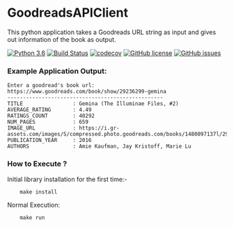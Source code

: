 # GoodreadsAPIClient

This python application takes a Goodreads URL string as input and gives out information of the book as output.

[![Python 3.6](https://img.shields.io/badge/python-3.6-blue.svg)](https://www.python.org/downloads/release/python-360/)
[![Build Status](https://travis-ci.com/AnupamKP/goodreadsapiclient.svg?branch=main)](https://travis-ci.com/AnupamKP/goodreadsapiclient)
[![codecov](https://codecov.io/gh/AnupamKP/goodreadsapiclient/branch/main/graph/badge.svg?token=XRK64GMTRE)](https://codecov.io/gh/AnupamKP/goodreadsapiclient)
[![GitHub license](https://img.shields.io/github/license/AnupamKP/goodreadsapiclient)](https://github.com/AnupamKP/goodreadsapiclient/blob/main/LICENSE)
[![GitHub issues](https://img.shields.io/github/issues/AnupamKP/goodreadsapiclient)](https://github.com/AnupamKP/goodreadsapiclient/issues)


### Example Application Output:

```
Enter a goodread's book url: https://www.goodreads.com/book/show/29236299-gemina
--------------------------------------------------
TITLE                : Gemina (The Illuminae Files, #2)
AVERAGE_RATING       : 4.49
RATINGS_COUNT        : 40292
NUM_PAGES            : 659
IMAGE_URL            : https://i.gr-assets.com/images/S/compressed.photo.goodreads.com/books/1480097137l/29236299._SX98_.jpg
PUBLICATION_YEAR     : 2016
AUTHORS              : Amie Kaufman, Jay Kristoff, Marie Lu
```

### How to Execute ?

Initial library installation for the first time:-
```
    make install
```

Normal Execution:
```
    make run
```